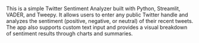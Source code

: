 This is a simple Twitter Sentiment Analyzer built with Python, Streamlit, VADER, and Tweepy. It allows users to enter any public Twitter handle and analyzes the sentiment (positive, negative, or neutral) of their recent tweets. The app also supports custom text input and provides a visual breakdown of sentiment results through charts and summaries.
